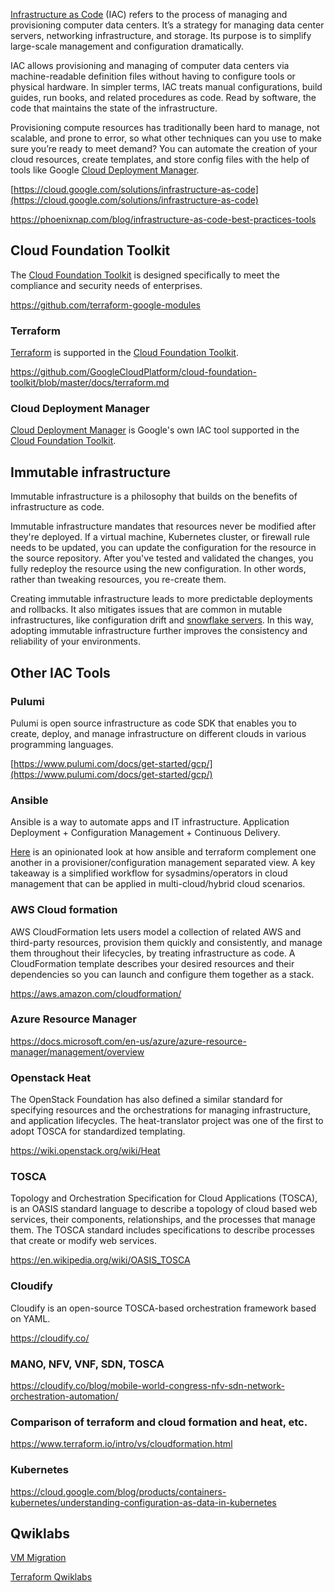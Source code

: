 

[Infrastructure as Code](https://en.wikipedia.org/wiki/Infrastructure_as_code) (IAC) refers to the process of managing and provisioning computer data centers. It’s a strategy for managing data center servers, networking infrastructure, and storage. Its purpose is to simplify large-scale management and configuration dramatically.

IAC allows provisioning and managing of computer data centers via machine-readable definition files without having to configure tools or physical hardware. In simpler terms, IAC treats manual configurations, build guides, run books, and related procedures as code. Read by software, the code that maintains the state of the infrastructure.



Provisioning compute resources has traditionally been hard to manage, not scalable, and prone to error, so what other techniques can you use to make sure you’re ready to meet demand? You can automate the creation of your cloud resources, create templates, and store config files with the help of tools like Google [Cloud Deployment Manager](Cloud-Deployment-Manager).



[https://cloud.google.com/solutions/infrastructure-as-code](https://cloud.google.com/solutions/infrastructure-as-code)



https://phoenixnap.com/blog/infrastructure-as-code-best-practices-tools

## Cloud Foundation Toolkit

The [Cloud Foundation Toolkit](Cloud-Foundation-Toolkit) is designed specifically to meet the compliance and security needs of enterprises.

https://github.com/terraform-google-modules

### Terraform 

[Terraform](Terraform) is supported in the [Cloud Foundation Toolkit](Cloud-Foundation-Toolkit).

https://github.com/GoogleCloudPlatform/cloud-foundation-toolkit/blob/master/docs/terraform.md




### Cloud Deployment Manager


[Cloud Deployment Manager](Cloud-Deployment-Manager) is Google's own IAC tool supported in the  [Cloud Foundation Toolkit](Cloud-Foundation-Toolkit).


## Immutable infrastructure


Immutable infrastructure is a philosophy that builds on the benefits of infrastructure as code. 

Immutable infrastructure mandates that resources never be modified after they're deployed. If a virtual machine, Kubernetes cluster, or firewall rule needs to be updated, you can update the configuration for the resource in the source repository. After you've tested and validated the changes, you fully redeploy the resource using the new configuration. In other words, rather than tweaking resources, you re-create them.

Creating immutable infrastructure leads to more predictable deployments and rollbacks. It also mitigates issues that are common in mutable infrastructures, like configuration drift and [snowflake servers](  https://martinfowler.com/bliki/SnowflakeServer.html   ). In this way, adopting immutable infrastructure further improves the consistency and reliability of your environments.


## Other IAC Tools

### Pulumi

Pulumi is open source infrastructure as code SDK that enables you to create, deploy, and manage infrastructure on different clouds in various programming languages.

[https://www.pulumi.com/docs/get-started/gcp/](https://www.pulumi.com/docs/get-started/gcp/)


### Ansible

Ansible is a way to automate apps and IT infrastructure. Application Deployment + Configuration Management + Continuous Delivery.

[Here](https://www.youtube.com/watch?v=utztQWTewWU)  is an opinionated look at how ansible and terraform complement one another in a provisioner/configuration management separated view. A key takeaway is a simplified workflow for sysadmins/operators in cloud management that can be applied in multi-cloud/hybrid cloud scenarios.


### AWS Cloud formation

AWS CloudFormation lets users model a collection of related AWS and third-party resources, provision them quickly and consistently, and manage them throughout their lifecycles, by treating infrastructure as code. A CloudFormation template describes your desired resources and their dependencies so you can launch and configure them together as a stack. 

https://aws.amazon.com/cloudformation/

### Azure Resource Manager

https://docs.microsoft.com/en-us/azure/azure-resource-manager/management/overview

### Openstack Heat

The OpenStack Foundation has also defined a similar standard for specifying resources and the orchestrations for managing infrastructure, and application lifecycles. The heat-translator project was one of the first to adopt TOSCA for standardized templating.

https://wiki.openstack.org/wiki/Heat

### TOSCA

Topology and Orchestration Specification for Cloud Applications (TOSCA), is an OASIS standard language to describe a topology of cloud based web services, their components, relationships, and the processes that manage them. The TOSCA standard includes specifications to describe processes that create or modify web services.

https://en.wikipedia.org/wiki/OASIS_TOSCA

### Cloudify

Cloudify is an open-source TOSCA-based orchestration framework based on YAML.

https://cloudify.co/

### MANO, NFV, VNF, SDN, TOSCA 


https://cloudify.co/blog/mobile-world-congress-nfv-sdn-network-orchestration-automation/

### Comparison of terraform and cloud formation and heat, etc.

https://www.terraform.io/intro/vs/cloudformation.html

### Kubernetes



https://cloud.google.com/blog/products/containers-kubernetes/understanding-configuration-as-data-in-kubernetes

##  Qwiklabs




[VM Migration](https://www.qwiklabs.com/quests/87?catalog_rank=%7B%22rank%22%3A2%2C%22num_filters%22%3A1%2C%22has_search%22%3Atrue%7D&search_id=7467726)


[Terraform Qwiklabs](https://www.qwiklabs.com/quests/44)